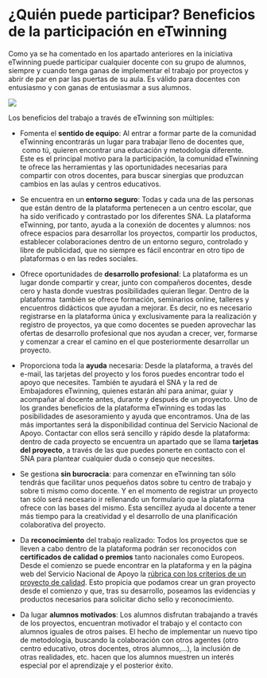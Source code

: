 
# ¿Quién puede participar? Beneficios de la participación en eTwinning

Como ya se ha comentado en los apartado anteriores en la iniciativa eTwinning puede participar cualquier docente con su grupo de alumnos, siempre y cuando tenga ganas de implementar el trabajo por proyectos y abrir de par en par las puertas de su aula. Es válido para docentes con entusiasmo y con ganas de entusiasmar a sus alumnos.


![](beneficios_etwinning.png)



Los beneficios del trabajo a través de eTwinning son múltiples:

- Fomenta el <strong>sentido de equipo</strong>: Al entrar a formar parte de la comunidad eTwinning encontrarás un lugar para trabajar lleno de docentes que,  como tú, quieren encontrar una educación y metodología diferente. Este es el principal motivo para la participación, la comunidad eTwinning te ofrece las herramientas y las oportunidades necesarias para compartir con otros docentes, para buscar sinergias que produzcan cambios en las aulas y centros educativos.

- Se encuentra en un<strong> entorno seguro</strong>: Todas y cada una de las personas que están dentro de la plataforma pertenecen a un centro escolar, que ha sido verificado y contrastado por los diferentes SNA. La plataforma eTwinning, por tanto, ayuda a la conexión de docentes y alumnos: nos ofrece espacios para desarrollar los proyectos, compartir los productos, establecer colaboraciones dentro de un entorno seguro, controlado y libre de publicidad, que no siempre es fácil encontrar en otro tipo de plataformas o en las redes sociales.

- Ofrece oportunidades de <strong>desarrollo profesional</strong>: La plataforma es un lugar donde compartir y crear, junto con compañeros docentes, desde cero y hasta donde vuestras posibilidades quieran llegar. Dentro de la plataforma  también se ofrece formación, seminarios online, talleres y encuentros didácticos que ayudan a mejorar. Es decir, no es necesario registrarse en la plataforma única y exclusivamente para la realización y registro de proyectos, ya que como docentes se pueden aprovechar las ofertas de desarrollo profesional que nos ayudan a crecer, ver, formarse y comenzar a crear el camino en el que posteriormente desarrollar un proyecto.

- Proporciona toda la <strong>ayuda</strong> necesaria: Desde la plataforma, a través del e-mail, las tarjetas del proyecto y los foros puedes encontrar todo el apoyo que necesites. También te ayudará el SNA y la red de Embajadores eTwinning, quienes estarán ahí para animar, guiar y acompañar al docente antes, durante y después de un proyecto. Uno de los grandes beneficios de la plataforma eTwinning es todas las posibilidades de asesoramiento y ayuda que encontramos. Una de las más importantes será la disponibilidad continua del Servicio Nacional de Apoyo. Contactar con ellos será sencillo y rápido desde la plataforma: dentro de cada proyecto se encuentra un apartado que se llama <strong>**tarjetas del** proyecto</strong>, a través de las que puedes ponerte en contacto con el SNA para plantear cualquier duda o consejo que necesites.

- Se gestiona <strong>sin burocracia</strong>: para comenzar en eTwinning tan sólo tendrás que facilitar unos pequeños datos sobre tu centro de trabajo y sobre ti mismo como docente. Y en el momento de registrar un proyecto tan sólo será necesario ir rellenando un formulario que la plataforma ofrece con las bases del mismo. Esta sencillez ayuda al docente a tener más tiempo para la creatividad y el desarrollo de una planificación colaborativa del proyecto.

- Da <strong>reconocimiento</strong> del trabajo realizado: Todos los proyectos que se lleven a cabo dentro de la plataforma podrán ser reconocidos con <strong>certificados de calidad o premios</strong> tanto nacionales como Europeos. Desde el comienzo se puede encontrar en la plataforma y en la página web del Servicio Nacional de Apoyo la [rúbrica con los criterios de un proyecto de calidad](http://www.etwinning.es/es/ideas/recomendaciones/943-criterios-de-evaluacion-de-sellos-de-calidad-nacional). Esto propicia que podamos crear un gran proyecto desde el comienzo y que, tras su desarrollo, poseamos las evidencias y productos necesarios para solicitar dicho sello y reconocimiento.

- Da lugar <strong>alumnos motivados</strong>: Los alumnos disfrutan trabajando a través de los proyectos, encuentran motivador el trabajo y el contacto con alumnos iguales de otros países. El hecho de implementar un nuevo tipo de metodología, buscando la colaboración con otros agentes (otro centro educativo, otros docentes, otros alumnos,...), la inclusión de otras realidades, etc. hacen que los alumnos muestren un interés especial por el aprendizaje y el posterior éxito.




